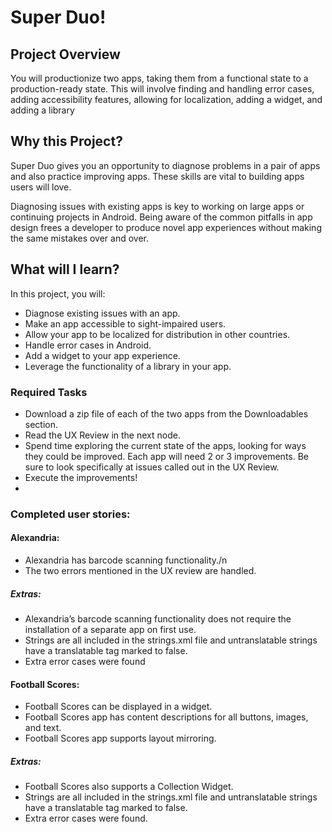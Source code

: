 # Super Duo!

## Project Overview

You will productionize two apps, taking them from a functional state to a production-ready state. This will involve finding and handling error cases, adding accessibility features, allowing for localization, adding a widget, and adding a library

## Why this Project?

Super Duo gives you an opportunity to diagnose problems in a pair of apps and also practice improving apps. These skills are vital to building apps users will love.

Diagnosing issues with existing apps is key to working on large apps or continuing projects in Android. Being aware of the common pitfalls in app design frees a developer to produce novel app experiences without making the same mistakes over and over.

## What will I learn?

In this project, you will:

* Diagnose existing issues with an app.
* Make an app accessible to sight-impaired users.
* Allow your app to be localized for distribution in other countries.
* Handle error cases in Android.
* Add a widget to your app experience.
* Leverage the functionality of a library in your app.

### Required Tasks 

* Download a zip file of each of the two apps from the Downloadables section.
* Read the UX Review in the next node.
* Spend time exploring the current state of the apps, looking for ways they could be improved. Each app will need 2 or 3 improvements. Be sure to look specifically at issues called out in the UX Review.
* Execute the improvements!
* 

### Completed user stories: 


#### Alexandria:

 * Alexandria has barcode scanning functionality./n
 * The two errors mentioned in the UX review are handled.

##### Extras:
* Alexandria’s barcode scanning functionality does not require the installation of a separate app on first use.
* Strings are all included in the strings.xml file and untranslatable strings have a translatable tag marked to false.
* Extra error cases were found
 

#### Football Scores:

 * Football Scores can be displayed in a widget.
 * Football Scores app has content descriptions for all buttons, images, and text.
 * Football Scores app supports layout mirroring.
##### Extras:
* Football Scores also supports a Collection Widget.
* Strings are all included in the strings.xml file and untranslatable strings have a translatable tag marked to false.
* Extra error cases were found.







